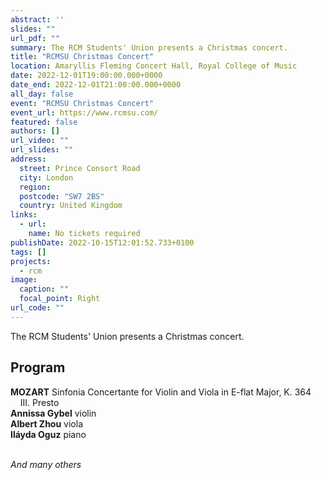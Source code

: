 ```yaml
---
abstract: ''
slides: ""
url_pdf: ""
summary: The RCM Students' Union presents a Christmas concert.
title: "RCMSU Christmas Concert"
location: Amaryllis Fleming Concert Hall, Royal College of Music
date: 2022-12-01T19:00:00.000+0000
date_end: 2022-12-01T21:00:00.000+0000
all_day: false
event: "RCMSU Christmas Concert"
event_url: https://www.rcmsu.com/
featured: false
authors: []
url_video: ""
url_slides: ""
address:
  street: Prince Consort Road
  city: London
  region: 
  postcode: "SW7 2BS"
  country: United Kingdom
links:
  - url: 
    name: No tickets required
publishDate: 2022-10-15T12:01:52.733+0100
tags: []
projects:
  - rcm
image:
  caption: ""
  focal_point: Right
url_code: ""
---
```

The RCM Students' Union presents a Christmas concert.

## Program
**MOZART** Sinfonia Concertante for Violin and Viola in E-flat Major, K. 364<br>
&nbsp;&nbsp;&nbsp;&nbsp;III. Presto<br>
**Annissa Gybel** violin <br>
**Albert Zhou** viola <br>
**Iláyda Oguz** piano <br><br>

*And many others*




